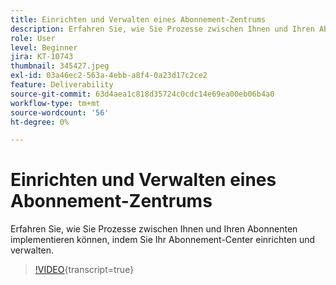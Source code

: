 ```yaml
---
title: Einrichten und Verwalten eines Abonnement-Zentrums
description: Erfahren Sie, wie Sie Prozesse zwischen Ihnen und Ihren Abonnenten implementieren können, indem Sie Ihr Abonnement-Center einrichten und verwalten.
role: User
level: Beginner
jira: KT-10743
thumbnail: 345427.jpeg
exl-id: 03a46ec2-563a-4ebb-a8f4-0a23d17c2ce2
feature: Deliverability
source-git-commit: 63d4aea1c818d35724c0cdc14e69ea00eb06b4a0
workflow-type: tm+mt
source-wordcount: '56'
ht-degree: 0%

---
```


# Einrichten und Verwalten eines Abonnement-Zentrums

Erfahren Sie, wie Sie Prozesse zwischen Ihnen und Ihren Abonnenten implementieren können, indem Sie Ihr Abonnement-Center einrichten und verwalten.

>[!VIDEO](https://video.tv.adobe.com/v/345427/?quality=12&learn=on){transcript=true}
